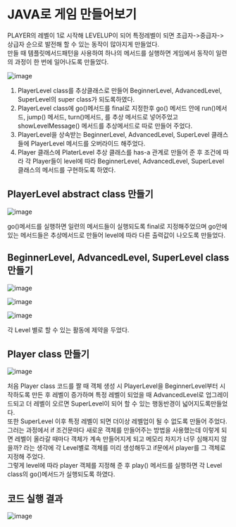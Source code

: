 # JAVA로 게임 만들어보기
PLAYER의 레벨이 1로 시작해 LEVELUP이 되어 특정레벨이 되면 초급자->중급자->상급자 순으로 발전해 할 수 있는 동작이 많아지게 만들었다.
<br>만들 때 템플릿메서드패턴을 사용하여 하나의 메서드를 실행하면 게임에서 동작이 일련의 과정이 한 번에 일어나도록 만들었다.</br>

![image](https://user-images.githubusercontent.com/122864238/217975719-47b09c91-a97e-48ac-a38f-7719ff22cbae.png)

1. PlayerLevel class를 추상클래스로 만들어 BeginnerLevel, AdvancedLevel, SuperLevel의 super class가 되도록하였다.
2. PlayerLevel class에 go()메서드를 final로 지정한후 go() 메서드 안에 run()메서드, jump() 메서드, turn()메서드, 를 추상 메서드로 넣어주었고 showLevelMessage() 
메서드를 추상메서드로 따로 만들어 주었다.
3. PlayerLevel을 상속받는 BeginnerLevel, AdvancedLevel, SuperLevel 클래스들에 PlayerLevel 메서드를 오버라이드 해주었다.
4. Player 클래스에 PlaterLevel 추상 클래스를 has-a 관계로 만들어 준 후 조건에 따라 각 Player들이 level에 따라 BeginnerLevel, AdvancedLevel, SuperLevel클래스의 메서드를 구현하도록 하였다.

## PlayerLevel abstract class 만들기
![image](https://user-images.githubusercontent.com/122864238/218697352-2a6ae342-6c93-4190-af93-6f16eee3b7ec.png)

go()메서드를 실행하면 일련의 메서드들이 실행되도록 final로 지정해주었으며 go안에 있는 메서드들은 추상메서드로 만들어 level에 따라 다른 출력값이 나오도록 만들었다.

## BeginnerLevel, AdvancedLevel, SuperLevel class 만들기
![image](https://user-images.githubusercontent.com/122864238/218699170-b39aa087-c859-4c56-83a1-7f8c36e333f8.png)

![image](https://user-images.githubusercontent.com/122864238/218699353-df15d6c6-d332-4fb8-9e04-8e906c047227.png)

![image](https://user-images.githubusercontent.com/122864238/218699536-cde909c9-ef71-425c-9931-881de2950893.png)

각 Level 별로 할 수 있는 활동에 제약을 두었다.

## Player class 만들기

![image](https://user-images.githubusercontent.com/122864238/218701023-7bf2f961-39ee-46ef-bf6b-91df9dce8313.png)

처음 Player class 코드를 짤 때 객체 생성 시 PlayerLevel을 BeginnerLevel부터 시작하도록 만든 후 
레벨이 증가하며 특정 레벨이 되었을 때 AdvancedLevel로 업그레이드되고 더 레벨이 오르면 
SuperLevel이 되어 할 수 있는 행동반경이 넓어지도록만들었다.
<br>또한 SuperLevel 이후 특정 레벨이 되면 더이상 레벨업이 될 수 없도록 만들어 주었다.</br>
그러는 과정에서 if 조건문마다 새로운 객체를 만들어주는 방법을 사용했는데 이렇게 되면 
레벨이 올라갈 때마다 객체가 계속 만들어지게 되고 메모리 차지가 너무 심해지지 않을까? 라는 
생각에 각 Level별로 객체를 미리 생성해두고 if문에서 player를 그 객체로 지정해 주었다.
<br>그렇게 level에 따라 player 객체를 지정해 준 후 play() 메서드를 실행하면 각 Level class의 
go()메서드가 실행되도록 하였다.</br>

## 코드 실행 결과
![image](https://user-images.githubusercontent.com/122864238/218703192-ddbf4ba1-920e-4671-a924-357df9e9de47.png)
